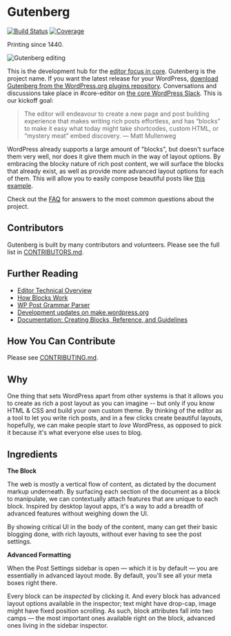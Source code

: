 # Gutenberg
[![Build Status](https://img.shields.io/travis/WordPress/gutenberg/master.svg)](https://travis-ci.org/WordPress/gutenberg)
[![Coverage](https://img.shields.io/codecov/c/github/WordPress/gutenberg/master.svg)](https://codecov.io/gh/WordPress/gutenberg)

Printing since 1440.

![Gutenberg editing](https://cldup.com/H0oKBfpidk.png)

This is the development hub for the <a href="https://make.wordpress.org/core/2017/01/04/focus-tech-and-design-leads/">editor focus in core</a>. Gutenberg is the project name. If you want the latest release for your WordPress, <a href="https://wordpress.org/plugins/gutenberg/">download Gutenberg from the WordPress.org plugins repository</a>. Conversations and discussions take place in #core-editor on <a href="https://make.wordpress.org/chat/">the core WordPress Slack</a>. This is our kickoff goal:

> The editor will endeavour to create a new page and post building experience that makes writing rich posts effortless, and has “blocks” to make it easy what today might take shortcodes, custom HTML, or “mystery meat” embed discovery. — Matt Mullenweg

WordPress already supports a large amount of "blocks", but doesn't surface them very well, nor does it give them much in the way of layout options. By embracing the blocky nature of rich post content, we will surface the blocks that already exist, as well as provide more advanced layout options for each of them. This will allow you to easily compose beautiful posts like <a href="http://moc.co/sandbox/example-post/">this example</a>.

Check out the <a href="https://wordpress.org/gutenberg/handbook/reference/faq/">FAQ</a> for answers to the most common questions about the project.

## Contributors

Gutenberg is built by many contributors and volunteers. Please see the full list in <a href="https://github.com/WordPress/gutenberg/blob/master/CONTRIBUTORS.md">CONTRIBUTORS.md</a>.

## Further Reading

- <a href="https://make.wordpress.org/core/2017/01/17/editor-technical-overview/">Editor Technical Overview</a>
- <a href="https://make.wordpress.org/core/2017/05/05/editor-how-little-blocks-work/">How Blocks Work</a>
- <a href="https://github.com/Automattic/wp-post-grammar">WP Post Grammar Parser</a>
- <a href="https://make.wordpress.org/core/tag/gutenberg/">Development updates on make.wordpress.org</a>
- <a href="https://wordpress.org/gutenberg/handbook/">Documentation: Creating Blocks, Reference, and Guidelines</a>

## How You Can Contribute

Please see <a href="https://github.com/WordPress/gutenberg/blob/master/CONTRIBUTING.md">CONTRIBUTING.md</a>.

## Why

One thing that sets WordPress apart from other systems is that it allows you to create as rich a post layout as you can imagine -- but only if you know HTML & CSS and build your own custom theme. By thinking of the editor as a tool to let you write rich posts, and in a few clicks create beautiful layouts, hopefully, we can make people start to _love_ WordPress, as opposed to pick it because it's what everyone else uses to blog.

## Ingredients

**The Block**

The web is mostly a vertical flow of content, as dictated by the document markup underneath. By surfacing each section of the document as a block to manipulate, we can contextually attach features that are unique to each block. Inspired by desktop layout apps, it's a way to add a breadth of advanced features without weighing down the UI.

By showing critical UI in the body of the content, many can get their basic blogging done, with rich layouts, without ever having to see the post settings.

**Advanced Formatting**

When the Post Settings sidebar is open — which it is by default — you are essentially in advanced layout mode. By default, you'll see all your meta boxes right there.

Every block can be _inspected_ by clicking it. And every block has advanced layout options available in the inspector; text might have drop-cap, image might have fixed position scrolling. As such, block attributes fall into two camps — the most important ones available right on the block, advanced ones living in the sidebar inspector.
